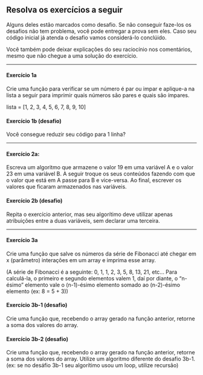 ## Resolva os exercícios a seguir 

Alguns deles estão marcados como desafio. Se não conseguir faze-los os desafios
não tem problema, você pode entregar a prova sem eles.
Caso seu código inicial já atenda o desafio vamos considerá-lo conclúido.

Você também pode deixar explicações do seu raciocínio nos comentários, 
mesmo que não chegue a uma solução do exercício.

----------------------------

#### Exercício 1a 

Crie uma função para verificar se um número é 
par ou impar e aplique-a na lista a seguir para imprimir quais
números são pares e quais são ímpares.

lista = [1, 2, 3, 4, 5, 6, 7, 8, 9, 10]

#### Exercício 1b (desafio) 

Você consegue reduzir seu código para 1 linha?

____________________________________

#### Exercício 2a: 
Escreva um algoritmo que armazene o valor 19 em uma variável A
e o valor 23 em uma variável B. A seguir troque os seus conteúdos fazendo com
que o valor que está em A passe para B e vice-versa. Ao final, escrever os 
valores que ficaram armazenados nas variáveis.

#### Exercício 2b (desafio)
Repita o exercício anterior, mas seu algorítimo 
deve utilizar apenas atribuições entre a duas variáveis, sem declarar
uma terceira.

____________________________________

#### Exercício 3a 
Crie uma função que salve os números da série de Fibonacci até chegar em x (parâmetro) interações em um array e imprima esse array.

(A série de Fibonacci é a seguinte: 0, 1, 1, 2, 3, 5, 8, 13, 21, etc... Para calculá-la, o primeiro e segundo
elementos valem 1, daí por diante, o “n-ésimo” elemento vale o (n-1)-ésimo elemento somado ao (n-2)-ésimo elemento (ex: 8 = 5 + 3))

#### Exercício 3b-1 (desafio) 
Crie uma função que, recebendo o array gerado na função anterior, retorne a soma dos valores do array.

#### Exercício 3b-2 (desafio) 
Crie uma função que, recebendo o array gerado na função anterior, retorne a soma dos 
valores do array. Utilize um algoritmo diferente do desafio 3b-1. (ex: se no desáfio 3b-1 seu algorítimo usou
um loop, utilize recursão)


